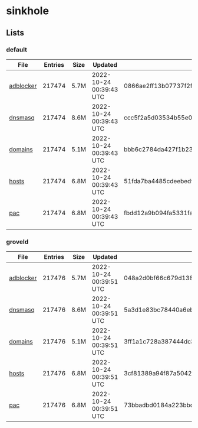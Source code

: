 # sinkhole

## Lists

### default

|File|Entries|Size|Updated|Hash|
|-|-|-|-|-|
|[adblocker](https://raw.githubusercontent.com/groveld/sinkhole/lists/default/adblocker.txt)|217474|5.7M|2022-10-24 00:39:43 UTC|0866ae2ff13b07737f2f8af1a97163e8e4d0f1ca82078e989328c7aa7e346e36|
|[dnsmasq](https://raw.githubusercontent.com/groveld/sinkhole/lists/default/dnsmasq.txt)|217474|8.6M|2022-10-24 00:39:43 UTC|ccc5f2a5d03534b55e0e92c07408aa8e9938c8e1f8785803c5fffa6d8746f719|
|[domains](https://raw.githubusercontent.com/groveld/sinkhole/lists/default/domains.txt)|217474|5.1M|2022-10-24 00:39:43 UTC|bbb6c2784da427f1b23432dbb4d178d0c36123b169c07059879889d5bc1a7bd9|
|[hosts](https://raw.githubusercontent.com/groveld/sinkhole/lists/default/hosts.txt)|217474|6.8M|2022-10-24 00:39:43 UTC|51fda7ba4485cdeebedf895ca1527a3960447fa77db77c93b878d3a34253e20e|
|[pac](https://raw.githubusercontent.com/groveld/sinkhole/lists/default/pac.txt)|217474|6.8M|2022-10-24 00:39:43 UTC|fbdd12a9b094fa5331fa9a92d30938269efd784d05c7cd6a8d260c43df80c35f|

### groveld

|File|Entries|Size|Updated|Hash|
|-|-|-|-|-|
|[adblocker](https://raw.githubusercontent.com/groveld/sinkhole/lists/groveld/adblocker.txt)|217476|5.7M|2022-10-24 00:39:51 UTC|048a2d0bf66c679d13869454d214a34205be5cf2bcd87eac35f65e02551a1001|
|[dnsmasq](https://raw.githubusercontent.com/groveld/sinkhole/lists/groveld/dnsmasq.txt)|217476|8.6M|2022-10-24 00:39:51 UTC|5a3d1e83bc78440a6ebe3217da2361f8c75e5466913ddc70cb461367a6045dcc|
|[domains](https://raw.githubusercontent.com/groveld/sinkhole/lists/groveld/domains.txt)|217476|5.1M|2022-10-24 00:39:51 UTC|3ff1a1c728a387444dc3879e74508645a5f2d5e6f311b9b042c3d223a80f5664|
|[hosts](https://raw.githubusercontent.com/groveld/sinkhole/lists/groveld/hosts.txt)|217476|6.8M|2022-10-24 00:39:51 UTC|3cf81389a94f87a504215d243b41eaabb6f95484dd002b66345e765f5cbace15|
|[pac](https://raw.githubusercontent.com/groveld/sinkhole/lists/groveld/pac.txt)|217476|6.8M|2022-10-24 00:39:51 UTC|73bbadbd0184a223bbde913cfcb525e41af0be17614537128bb0b46767bddd79|
